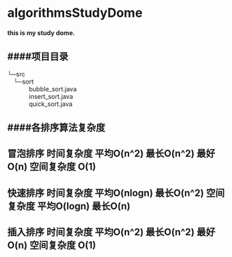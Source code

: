 # algorithmsStudyDome
#### this is my study dome.
####项目目录
--- 
   
└─src           
&ensp;&ensp;└─sort          
&ensp;&ensp;&ensp;&ensp;&ensp;&ensp;&ensp;bubble_sort.java                    
&ensp;&ensp;&ensp;&ensp;&ensp;&ensp;&ensp;insert_sort.java            
&ensp;&ensp;&ensp;&ensp;&ensp;&ensp;&ensp;quick_sort.java  

####各排序算法复杂度
-----     
冒泡排序 时间复杂度 平均O(n^2) 最长O(n^2) 最好O(n) 空间复杂度 O(1)                  
----- 
快速排序 时间复杂度 平均O(nlogn) 最长O(n^2)  空间复杂度 平均O(logn) 最长O(n)          
------    
插入排序 时间复杂度 平均O(n^2) 最长O(n^2) 最好O(n)  空间复杂度 O(1)                 
-----   
                    
            
     